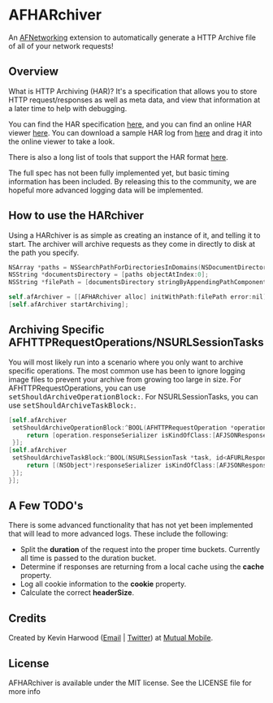 AFHARchiver
===============================

An [AFNetworking](https://github.com/AFNetworking/AFNetworking/) extension to automatically generate a HTTP Archive file of all of your network requests!

## Overview
What is HTTP Archiving (HAR)? It's a specification that allows you to store HTTP request/responses as well as meta data, and view that information at a later time to help with debugging.

You can find the HAR specification [here](http://www.softwareishard.com/blog/har-12-spec/), and you can find an online HAR viewer [here](http://www.softwareishard.com/har/viewer/). You can download a sample HAR log from [here](http://mutualmobile.github.com/AFHARchiver/files/01-16-2013_02_24_30_log.HAR) and drag it into the online viewer to take a look.

There is also a long list of tools that support the HAR format [here](http://www.softwareishard.com/blog/har-adopters/).

The full spec has not been fully implemented yet, but basic timing information has been included. By releasing this to the community, we are hopeful more advanced logging data will be implemented.

## How to use the HARchiver

Using a HARchiver is as simple as creating an instance of it, and telling it to start. The archiver will archive requests as they come in directly to disk at the path you specify.

``` objective-c
NSArray *paths = NSSearchPathForDirectoriesInDomains(NSDocumentDirectory, NSUserDomainMask, YES);
NSString *documentsDirectory = [paths objectAtIndex:0];
NSString *filePath = [documentsDirectory stringByAppendingPathComponent:@"log.har"];

self.afArchiver = [[AFHARchiver alloc] initWithPath:filePath error:nil];
[self.afArchiver startArchiving];
```

## Archiving Specific AFHTTPRequestOperations/NSURLSessionTasks

You will most likely run into a scenario where you only want to archive specific operations. The most common use has been to ignore logging image files to prevent your archive from growing too large in size. For AFHTTPRequestOperations, you can use <tt>setShouldArchiveOperationBlock:</tt>. For NSURLSessionTasks, you can use <tt>setShouldArchiveTaskBlock:</tt>.

``` objective-c
[self.afArchiver
 setShouldArchiveOperationBlock:^BOOL(AFHTTPRequestOperation *operation) {
     return [operation.responseSerializer isKindOfClass:[AFJSONResponseSerializer class]];
 }];
[self.afArchiver
 setShouldArchiveTaskBlock:^BOOL(NSURLSessionTask *task, id<AFURLResponseSerialization> responseSerializer, id serializedResponse) {
     return [(NSObject*)responseSerializer isKindOfClass:[AFJSONResponseSerializer class]];
 }];
}];
```

## A Few TODO's

There is some advanced functionality that has not yet been implemented that will lead to more advanced logs. These include the following:
* Split the **duration** of the request into the proper time buckets. Currently all time is passed to the duration bucket.
* Determine if responses are returning from a local cache using the **cache** property.
* Log all cookie information to the **cookie** property.
* Calculate the correct **headerSize**.

## Credits

Created by Kevin Harwood ([Email](kevin.harwood@mutualmobile.com) | [Twitter](https://twitter.com/kevinharwood)) at [Mutual Mobile](http://mutualmobile.com).

## License

AFHARchiver is available under the MIT license. See the LICENSE file for more info
